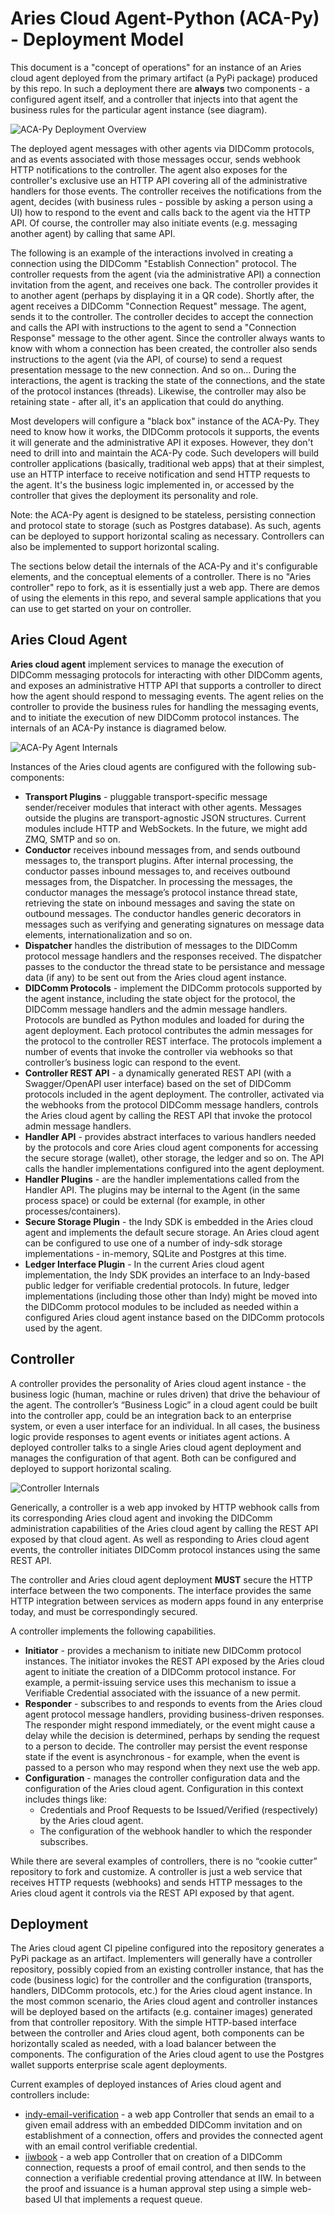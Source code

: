 <!----- Conversion time: 2.418 seconds.
* Source doc: https://docs.google.com/a/cloudcompass.ca/open?id=1efPSAyhvOoJfaj3hS9iqsJbma3-4oc7l07uRPV1Gd9c

----->

# Aries Cloud Agent-Python (ACA-Py) - Deployment Model

This document is a "concept of operations" for an instance of an Aries cloud agent deployed from the primary artifact (a PyPi package) produced by this repo. In such a deployment there are **always** two components - a configured agent itself, and a controller that injects into that agent the business rules for the particular agent instance (see diagram).

![ACA-Py Deployment Overview](/docs/assets/deploymentModel-full.png "ACA-Py Deployment Overview")

The deployed agent messages with other agents via DIDComm protocols, and as events associated with those messages occur, sends webhook HTTP notifications to the controller. The agent also exposes for the controller's exclusive use an HTTP API covering all of the administrative handlers for those events. The controller receives the notifications from the agent, decides (with business rules - possible by asking a person using a UI) how to respond to the event and calls back to the agent via the HTTP API. Of course, the controller may also initiate events (e.g. messaging another agent) by calling that same API.

The following is an example of the interactions involved in creating a connection using the DIDComm "Establish Connection" protocol. The controller requests from the agent (via the administrative API) a connection invitation from the agent, and receives one back. The controller provides it to another agent (perhaps by displaying it in a QR code). Shortly after, the agent receives a DIDComm "Connection Request" message. The agent, sends it to the controller. The controller decides to accept the connection and calls the API with instructions to the agent to send a "Connection Response" message to the other agent. Since the controller always wants to know with whom a connection has been created, the controller also sends instructions to the agent (via the API, of course) to send a request presentation message to the new connection. And so on... During the interactions, the agent is tracking the state of the connections, and the state of the protocol instances (threads). Likewise, the controller may also be retaining state - after all, it's an application that could do anything.

Most developers will configure a "black box" instance of the ACA-Py. They need to know how it works, the DIDComm protocols it supports, the events it will generate and the administrative API it exposes. However, they don't need to drill into and maintain the ACA-Py code. Such developers will build controller applications (basically, traditional web apps) that at their simplest, use an HTTP interface to receive notification and send HTTP requests to the agent. It's the business logic implemented in, or accessed by the controller that gives the deployment its personality and role.

Note: the ACA-Py agent is designed to be stateless, persisting connection and protocol state to storage (such as Postgres database). As such, agents can be deployed to support horizontal scaling as necessary. Controllers can also be implemented to support horizontal scaling.

The sections below detail the internals of the ACA-Py and it's configurable elements, and the conceptual elements of a controller. There is no "Aries controller" repo to fork, as it is essentially just a web app. There are demos of using the elements in this repo, and several sample applications that you can use to get started on your on controller.

## Aries Cloud Agent

**Aries cloud agent** implement services to manage the execution of DIDComm messaging protocols for interacting with other DIDComm agents, and exposes an administrative HTTP API that supports a controller to direct how the agent should respond to messaging events. The agent relies on the controller to provide the business rules for handling the messaging events, and to initiate the execution of new DIDComm protocol instances. The internals of an ACA-Py instance is diagramed below.

![ACA-Py Agent Internals](/docs/assets/deploymentModel-agent.png "ACA-Py Agent Internals")

Instances of the Aries cloud agents are configured with the following sub-components:

- **Transport Plugins** - pluggable transport-specific message sender/receiver modules that interact with other agents. Messages outside the plugins are transport-agnostic JSON structures. Current modules include HTTP and WebSockets. In the future, we might add ZMQ, SMTP and so on.
- **Conductor** receives inbound messages from, and sends outbound messages to, the transport plugins. After internal processing, the conductor passes inbound messages to, and receives outbound messages from, the Dispatcher. In processing the messages, the conductor manages the message’s protocol instance thread state, retrieving the state on inbound messages and saving the state on outbound messages. The conductor handles generic decorators in messages such as verifying and generating signatures on message data elements, internationalization and so on.
- **Dispatcher** handles the distribution of messages to the DIDComm protocol message handlers and the responses received. The dispatcher passes to the conductor the thread state to be persistance and message data (if any) to be sent out from the Aries cloud agent instance.
- **DIDComm Protocols** - implement the DIDComm protocols supported by the agent instance, including the state object for the protocol, the DIDComm message handlers and the admin message handlers. Protocols are bundled as Python modules and loaded for during the agent deployment. Each protocol contributes the admin messages for the protocol to the controller REST interface. The protocols implement a number of events that invoke the controller via webhooks so that controller’s business logic can respond to the event.
- **Controller REST API** - a dynamically generated REST API (with a Swagger/OpenAPI user interface) based on the set of DIDComm protocols included in the agent deployment. The controller, activated via the webhooks from the protocol DIDComm message handlers, controls the Aries cloud agent by calling the REST API that invoke the protocol admin message handlers.
- **Handler API** - provides abstract interfaces to various handlers needed by the protocols and core Aries cloud agent components for accessing the secure storage (wallet), other storage, the ledger and so on. The API calls the handler implementations configured into the agent deployment.
- **Handler Plugins** - are the handler implementations called from the Handler API. The plugins may be internal to the Agent (in the same process space) or could be external (for example, in other processes/containers).
- **Secure Storage Plugin** - the Indy SDK is embedded in the Aries cloud agent and implements the default secure storage. An Aries cloud agent can be configured to use one of a number of indy-sdk storage implementations - in-memory, SQLite and Postgres at this time.
- **Ledger Interface Plugin** - In the current Aries cloud agent implementation, the Indy SDK provides an interface to an Indy-based public ledger for verifiable credential protocols. In future, ledger implementations (including those other than Indy) might be moved into the DIDComm protocol modules to be included as needed within a configured Aries cloud agent instance based on the DIDComm protocols used by the agent.

## Controller

A controller provides the personality of Aries cloud agent instance - the business logic (human, machine or rules driven) that drive the behaviour of the agent. The controller’s “Business Logic” in a cloud agent could be built into the controller app, could be an integration back to an enterprise system, or even a user interface for an individual. In all cases, the business logic provide responses to agent events or initiates agent actions. A deployed controller talks to a single Aries cloud agent deployment and manages the configuration of that agent. Both can be configured and deployed to support horizontal scaling.

![Controller Internals](/docs/assets/deploymentModel-controller.png "Controller Internals")

Generically, a controller is a web app invoked by HTTP webhook calls from its corresponding Aries cloud agent and invoking the DIDComm administration capabilities of the Aries cloud agent by calling the REST API exposed by that cloud agent. As well as responding to Aries cloud agent events, the controller initiates DIDComm protocol instances using the same REST API.

The controller and Aries cloud agent deployment **MUST** secure the HTTP interface between the two components. The interface provides the same HTTP integration between services as modern apps found in any enterprise today, and must be correspondingly secured.

A controller implements the following capabilities.

* **Initiator** - provides a mechanism to initiate new DIDComm protocol instances. The initiator invokes the REST API exposed by the Aries cloud agent to initiate the creation of a DIDComm protocol instance. For example, a permit-issuing service uses this mechanism to issue a Verifiable Credential associated with the issuance of a new permit.
* **Responder** - subscribes to and responds to events from the Aries cloud agent protocol message handlers, providing business-driven responses. The responder might respond immediately, or the event might cause a delay while the decision is determined, perhaps by sending the request to a person to decide. The controller may persist the event response state if the event is asynchronous - for example, when the event is passed to a person who may respond when they next use the web app.
* **Configuration** - manages the controller configuration data and the configuration of the Aries cloud agent.  Configuration in this context includes things like:
  * Credentials and Proof Requests to be Issued/Verified (respectively) by the Aries cloud agent.
  * The configuration of the webhook handler to which the responder subscribes.

While there are several examples of controllers, there is no “cookie cutter” repository to fork and customize. A controller is just a web service that receives HTTP requests (webhooks) and sends HTTP messages to the Aries cloud agent it controls via the REST API exposed by that agent.

## Deployment

The Aries cloud agent CI pipeline configured into the repository generates a PyPi package as an artifact. Implementers will generally have a controller repository, possibly copied from an existing controller instance, that has the code (business logic) for the controller and the configuration (transports, handlers, DIDComm protocols, etc.) for the Aries cloud agent instance. In the most common scenario, the Aries cloud agent and controller instances will be deployed based on the artifacts (e.g. container images) generated from that controller repository. With the simple HTTP-based interface between the controller and Aries cloud agent, both components can be horizontally scaled as needed, with a load balancer between the components. The configuration of the Aries cloud agent to use the Postgres wallet supports enterprise scale agent deployments.

Current examples of deployed instances of Aries cloud agent and controllers include:

* [indy-email-verification](https://github.com/bcgov/indy-email-verification) - a web app Controller that sends an email to a given email address with an embedded DIDComm invitation and on establishment of a connection, offers and provides the connected agent with an email control verifiable credential.
* [iiwbook](https://github.com/bcgov/iiwbook) - a web app Controller that on creation of a DIDComm connection, requests a proof of email control, and then sends to the connection a verifiable credential proving attendance at IIW. In between the proof and issuance is a human approval step using a simple web-based UI that implements a request queue.